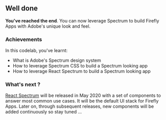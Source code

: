 ## Well done

**You've reached the end**. You can now leverage Spectrum to build Firefly Apps with Adobe's unique look and feel. 

### Achievements

In this codelab, you've learnt: 

* What is Adobe's Spectrum design system
* How to leverage Spectrum CSS to build a Spectrum looking app
* How to leverage React Spectrum to build a Spectrum looking app

### What's next ?

[React Spectrum](https://react-spectrum.adobe.com/) will be released in May 2020 with a set of components to answer most common use cases. It will be the default UI stack for Firefly Apps. 
Later on, through subsequent releases, new components will be added continuously so stay tuned ...
